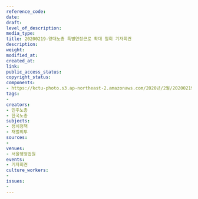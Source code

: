 ```yaml
---
reference_code: 
date: 
draft: 
level_of_description: 
media_type: 
title: 20200219-양대노총 특별연장근로 확대 철회 기자회견
description: 
weight: 
modified_at: 
created_at: 
link: 
public_access_status: 
copyright_status: 
components:
- https://kctu-photo.s3.ap-northeast-2.amazonaws.com/2020년/2월/20200219-양대노총+특별연장근로+확대+철회+기자회견/IMG_9201.jpg
tags:
- 
creators:
- 민주노총
- 한국노총
subjects:
- 정치정책
- 재벌외투
sources:
- 
venues:
- 서울행정법원
events:
- 기자회견
culture_workers:
- 
issues:
- 
---
```

